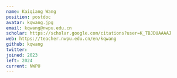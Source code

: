 ```yaml
---
name: Kaiqiang Wang
position: postdoc
avatar: kqwang.jpg
email: kqwang@nwpu.edu.cn
scholar: https://scholar.google.com/citations?user=K_TBJDUAAAAJ
web: https://teacher.nwpu.edu.cn/en/kqwang
github: kqwang
twitter: 
joined: 2023
left: 2024
current: NWPU
---
```


